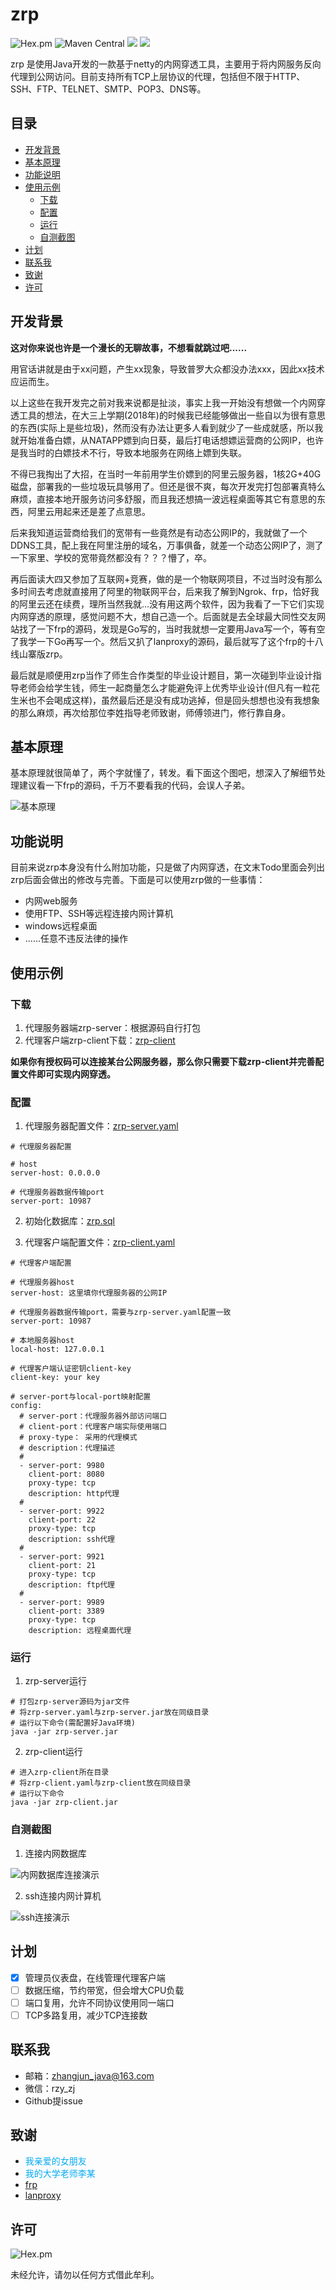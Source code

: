 # zrp

![Hex.pm](https://img.shields.io/hexpm/l/ok)
![Maven Central](https://img.shields.io/badge/maven-3.6.0-blue.svg)
![](https://img.shields.io/badge/Java-1.8-green.svg)
![](https://img.shields.io/badge/zrp-0.0.2-yellow.svg)

zrp 是使用Java开发的一款基于netty的内网穿透工具，主要用于将内网服务反向代理到公网访问。目前支持所有TCP上层协议的代理，包括但不限于HTTP、SSH、FTP、TELNET、SMTP、POP3、DNS等。

## 目录

* [开发背景](#开发背景)
* [基本原理](#基本原理)
* [功能说明](#功能说明)
* [使用示例](#使用示例)
    * [下载](#下载)
    * [配置](#配置)
    * [运行](#运行)
    * [自测截图](#自测截图)
* [计划](#计划)
* [联系我](#联系我)
* [致谢](#致谢)
* [许可](#许可)

## 开发背景

**这对你来说也许是一个漫长的无聊故事，不想看就跳过吧......**

用官话讲就是由于xx问题，产生xx现象，导致普罗大众都没办法xxx，因此xx技术应运而生。

以上这些在我开发完之前对我来说都是扯淡，事实上我一开始没有想做一个内网穿透工具的想法，在大三上学期(2018年)的时候我已经能够做出一些自以为很有意思的东西(实际上是些垃圾)，然而没有办法让更多人看到就少了一些成就感，所以我就开始准备白嫖，从NATAPP嫖到向日葵，最后打电话想嫖运营商的公网IP，也许是我当时的白嫖技术不行，导致本地服务在网络上嫖到失联。

不得已我掏出了大招，在当时一年前用学生价嫖到的阿里云服务器，1核2G+40G磁盘，部署我的一些垃圾玩具够用了。但还是很不爽，每次开发完打包部署真特么麻烦，直接本地开服务访问多舒服，而且我还想搞一波远程桌面等其它有意思的东西，阿里云用起来还是差了点意思。

后来我知道运营商给我们的宽带有一些竟然是有动态公网IP的，我就做了一个DDNS工具，配上我在阿里注册的域名，万事俱备，就差一个动态公网IP了，测了一下家里、学校的宽带竟然都没有？？？懵了，卒。

再后面读大四又参加了互联网+竞赛，做的是一个物联网项目，不过当时没有那么多时间去考虑就直接用了阿里的物联网平台，后来我了解到Ngrok、frp，恰好我的阿里云还在续费，理所当然我就...没有用这两个软件，因为我看了一下它们实现内网穿透的原理，感觉问题不大，想自己造一个。后面就是去全球最大同性交友网站找了一下frp的源码，发现是Go写的，当时我就想一定要用Java写一个，等有空了我学一下Go再写一个。然后又扒了lanproxy的源码，最后就写了这个frp的十八线山寨版zrp。

最后就是顺便用zrp当作了师生合作类型的毕业设计题目，第一次碰到毕业设计指导老师会给学生钱，师生一起商量怎么才能避免评上优秀毕业设计(但凡有一粒花生米也不会喝成这样)，虽然最后还是没有成功逃掉，但是回头想想也没有我想象的那么麻烦，再次给那位李姓指导老师致谢，师傅领进门，修行靠自身。

## 基本原理

基本原理就很简单了，两个字就懂了，转发。看下面这个图吧，想深入了解细节处理建议看一下frp的源码，千万不要看我的代码，会误人子弟。

![基本原理](https://github.com/zhangjun1998/zrp/raw/master/images/architecture.png)

## 功能说明

目前来说zrp本身没有什么附加功能，只是做了内网穿透，在文末Todo里面会列出zrp后面会做出的修改与完善。下面是可以使用zrp做的一些事情：
+ 内网web服务
+ 使用FTP、SSH等远程连接内网计算机
+ windows远程桌面
+ ......任意不违反法律的操作

## 使用示例

### 下载

1. 代理服务器端zrp-server：根据源码自行打包
2. 代理客户端zrp-client下载：[zrp-client](https://github.com/zhangjun1998/zrp/releases/download/0.0.2/zrp-client.jar)

**如果你有授权码可以连接某台公网服务器，那么你只需要下载zrp-client并完善配置文件即可实现内网穿透。**

### 配置

1. 代理服务器配置文件：[zrp-server.yaml](https://github.com/zhangjun1998/zrp/blob/master/zrp-server.yaml)
```
# 代理服务器配置

# host
server-host: 0.0.0.0

# 代理服务器数据传输port
server-port: 10987
```

2. 初始化数据库：[zrp.sql](https://github.com/zhangjun1998/zrp/blob/master/zrp.sql)

3. 代理客户端配置文件：[zrp-client.yaml](https://github.com/zhangjun1998/zrp/blob/master/zrp-client.yaml)
```
# 代理客户端配置

# 代理服务器host
server-host: 这里填你代理服务器的公网IP

# 代理服务器数据传输port，需要与zrp-server.yaml配置一致
server-port: 10987

# 本地服务器host
local-host: 127.0.0.1

# 代理客户端认证密钥client-key
client-key: your key

# server-port与local-port映射配置
config:
  # server-port：代理服务器外部访问端口
  # client-port：代理客户端实际使用端口
  # proxy-type： 采用的代理模式
  # description：代理描述
  #
  - server-port: 9980
    client-port: 8080
    proxy-type: tcp
    description: http代理
  #
  - server-port: 9922
    client-port: 22
    proxy-type: tcp
    description: ssh代理
  #
  - server-port: 9921
    client-port: 21
    proxy-type: tcp
    description: ftp代理
  #
  - server-port: 9989
    client-port: 3389
    proxy-type: tcp
    description: 远程桌面代理
```

### 运行
1. zrp-server运行
```
# 打包zrp-server源码为jar文件
# 将zrp-server.yaml与zrp-server.jar放在同级目录
# 运行以下命令(需配置好Java环境)
java -jar zrp-server.jar
```
2. zrp-client运行
```
# 进入zrp-client所在目录
# 将zrp-client.yaml与zrp-client放在同级目录
# 运行以下命令
java -jar zrp-client.jar
```

### 自测截图
1. 连接内网数据库

![内网数据库连接演示](https://github.com/zhangjun1998/zrp/raw/master/images/mysql.png)

2. ssh连接内网计算机

![ssh连接演示](https://github.com/zhangjun1998/zrp/raw/master/images/ssh.png)

## 计划

- [x] 管理员仪表盘，在线管理代理客户端
- [ ] 数据压缩，节约带宽，但会增大CPU负载
- [ ] 端口复用，允许不同协议使用同一端口
- [ ] TCP多路复用，减少TCP连接数

## 联系我

+ 邮箱：zhangjun_java@163.com
+ 微信：rzy_zj
+ Github提issue

## 致谢

+ <span style="color:#03a9f4">我亲爱的女朋友<span/>
+ <span style="color:#03a9f4">我的大学老师李某<span/>
+ [frp](https://github.com/fatedier/frp)
+ [lanproxy](https://github.com/ffay/lanproxy)

## 许可

![Hex.pm](https://img.shields.io/hexpm/l/ok)

未经允许，请勿以任何方式借此牟利。
